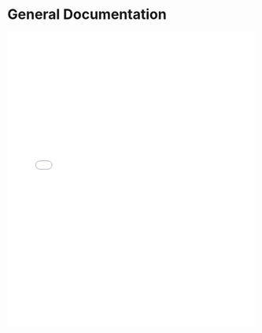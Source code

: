 # General Documentation

<embed src="MainDoc.pdf" type="application/pdf" width="100%" height="600px" />